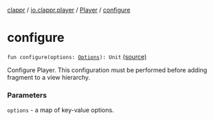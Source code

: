 [clappr](../../index.md) / [io.clappr.player](../index.md) / [Player](index.md) / [configure](.)

# configure

`fun configure(options: `[`Options`](../../io.clappr.player.base/-options/index.md)`): Unit` [(source)](https://github.com/clappr/clappr-android/tree/dev/clappr/src/main/kotlin/io/clappr/player/Player.kt#L141)

Configure Player. This configuration must be performed before adding fragment to a view hierarchy.

### Parameters

`options` - a map of key-value options.